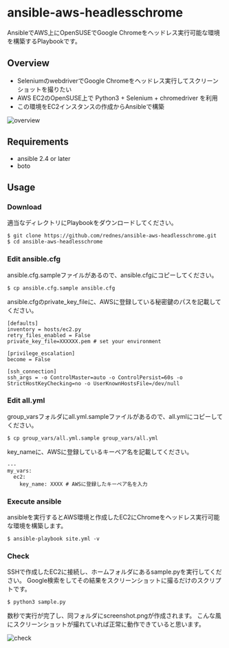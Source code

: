 # ansible-aws-headlesschrome

AnsibleでAWS上にOpenSUSEでGoogle Chromeをヘッドレス実行可能な環境を構築するPlaybookです。

## Overview

- SeleniumのwebdriverでGoogle Chromeをヘッドレス実行してスクリーンショットを撮りたい
- AWS EC2のOpenSUSE上で Python3 + Selenium + chromedriver を利用
- この環境をEC2インスタンスの作成からAnsibleで構築

![overview](https://qiita-image-store.s3.amazonaws.com/0/199081/e62f0d1a-fd35-a7a1-91da-317b67ca2c26.png)

## Requirements
- ansible 2.4 or later
- boto

## Usage

### Download
適当なディレクトリにPlaybookをダウンロードしてください。

```
$ git clone https://github.com/rednes/ansible-aws-headlesschrome.git
$ cd ansible-aws-headlesschrome
```

### Edit ansible.cfg

ansible.cfg.sampleファイルがあるので、ansible.cfgにコピーしてください。
```
$ cp ansible.cfg.sample ansible.cfg
```

ansible.cfgのprivate_key_fileに、AWSに登録している秘密鍵のパスを記載してください。

```
[defaults]
inventory = hosts/ec2.py
retry_files_enabled = False
private_key_file=XXXXXX.pem # set your environment

[privilege_escalation]
become = False

[ssh_connection]
ssh_args = -o ControlMaster=auto -o ControlPersist=60s -o StrictHostKeyChecking=no -o UserKnownHostsFile=/dev/null
```

### Edit all.yml

group_varsフォルダにall.yml.sampleファイルがあるので、all.ymlにコピーしてください。
```
$ cp group_vars/all.yml.sample group_vars/all.yml
```

key_nameに、AWSに登録しているキーペア名を記載してください。

```
---
my_vars:
  ec2:
    key_name: XXXX # AWSに登録したキーペア名を入力
```

### Execute ansible

ansibleを実行するとAWS環境と作成したEC2にChromeをヘッドレス実行可能な環境を構築します。

```
$ ansible-playbook site.yml -v
```

### Check

SSHで作成したEC2に接続し、ホームフォルダにあるsample.pyを実行してください。
Google検索をしてその結果をスクリーンショットに撮るだけのスクリプトです。

```
$ python3 sample.py
```

数秒で実行が完了し、同フォルダにscreenshot.pngが作成されます。
こんな風にスクリーンショットが撮れていれば正常に動作できていると思います。

![check](https://qiita-image-store.s3.amazonaws.com/0/199081/0431d4d8-4928-19b4-c31d-cd1678688877.png)
